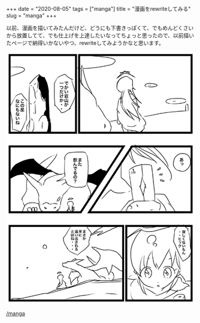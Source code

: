 +++
date = "2020-08-05"
tags = ["manga"]
title = "漫画をrewriteしてみる"
slug = "manga"
+++

以前、漫画を描いてみたんだけど、どうにも下書きっぽくて、でもめんどくさいから放置してて、でも仕上げを上達したいなってちょっと思ったので、以前描いたページで納得いかないやつ、rewriteしてみようかなと思います。

![](/manga/1.png)

[/manga](/manga)
